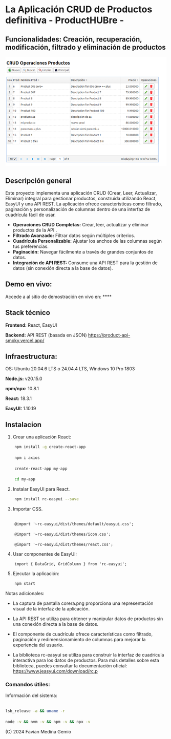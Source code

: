 # La Aplicación CRUD de Productos definitiva  - **ProductHUBre** -
## Funcionalidades: Creación, recuperación, modificación, filtrado y eliminación de productos

![Corera](corera.png)

## Descripción general

Este proyecto implementa una aplicación CRUD (Crear, Leer, Actualizar, Eliminar) integral para gestionar productos, construida utilizando React, EasyUI y una API REST. La aplicación ofrece características como filtrado, paginación y personalización de columnas dentro de una interfaz de cuadrícula fácil de usar.

- **Operaciones CRUD Completas:** Crear, leer, actualizar y eliminar productos de la API .
- **Filtrado Avanzado:** Filtrar datos según múltiples criterios.
- **Cuadrícula Personalizable:** Ajustar los anchos de las columnas según tus preferencias.
- **Paginación:** Navegar fácilmente a través de grandes conjuntos de datos.
- **Integración de API REST:** Consume una API REST para la gestión de datos (sin conexión directa a la base de datos).

## Demo en vivo:

Accede a al sitio de demostración en vivo en: ****

## Stack técnico

**Frontend:** React, EasyUI

**Backend:** API REST (basada en JSON) https://product-api-smoky.vercel.app/

## Infraestructura:
OS: Ubuntu 20.04.6 LTS o 24.04.4 LTS, Windows 10 Pro 1803

**Node.js:** v20.15.0

**npm/npx:** 10.8.1

**React:** 18.3.1

**EasyUI:** 1.10.19

## Instalacion
  
1. Crear una aplicación React:

```bash
    npm install -g create-react-app

    npm i axios

    create-react-app my-app

    cd my-app
 ```

2. Instalar EasyUI para React.

```bash
    npm install rc-easyui --save
 ```

3. Importar CSS.

```react

    @import '~rc-easyui/dist/themes/default/easyui.css';

    @import '~rc-easyui/dist/themes/icon.css';

    @import '~rc-easyui/dist/themes/react.css';
```

4. Usar componentes de EasyUI:

```react
    import { DataGrid, GridColumn } from 'rc-easyui';
```

5. Ejecutar la aplicación:

```bash
    npm start
```

Notas adicionales:

- La captura de pantalla corera.png proporciona una representación visual de la interfaz de la aplicación.

- La API REST se utiliza para obtener y manipular datos de productos sin una conexión directa a la base de datos.

- El componente de cuadrícula ofrece características como filtrado, paginación y redimensionamiento de columnas para mejorar la experiencia del usuario.

- La biblioteca rc-easyui se utiliza para construir la interfaz de cuadrícula interactiva para los datos de productos. Para más detalles sobre esta biblioteca, puedes consultar la documentación oficial: https://www.jeasyui.com/download/rc.p

### Comandos útiles:

Información del sistema:

```Bash

lsb_release -a && uname -r

node -v && nvm -v && npm -v && npx -v
```

(C) 2024 Favian Medina Gemio

 